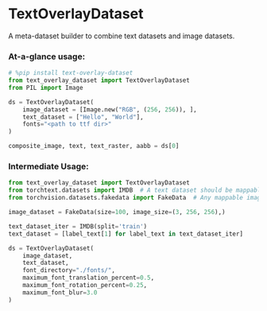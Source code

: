 TextOverlayDataset
===

A meta-dataset builder to combine text datasets and image datasets.

### At-a-glance usage:
```python
# %pip install text-overlay-dataset
from text_overlay_dataset import TextOverlayDataset
from PIL import Image

ds = TextOverlayDataset(
    image_dataset = [Image.new("RGB", (256, 256)), ], 
    text_dataset = ["Hello", "World"], 
    fonts="<path to ttf dir>"
)

composite_image, text, text_raster, aabb = ds[0]
```

### Intermediate Usage:
```python
from text_overlay_dataset import TextOverlayDataset
from torchtext.datasets import IMDB  # A text dataset should be mappable.
from torchvision.datasets.fakedata import FakeData  # Any mappable image dataset is fine, or just a list of Images.

image_dataset = FakeData(size=100, image_size=(3, 256, 256),)

text_dataset_iter = IMDB(split='train')
text_dataset = [label_text[1] for label_text in text_dataset_iter] 

ds = TextOverlayDataset(
    image_dataset,
    text_dataset,
    font_directory="./fonts/",
    maximum_font_translation_percent=0.5,
    maximum_font_rotation_percent=0.25,
    maximum_font_blur=3.0
)
```